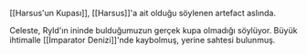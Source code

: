 ---
---  
  
[[Harsus'un Kupası]], [[Harsus]]'a ait olduğu söylenen artefact aslında.  
  
Celeste, Ryld'ın ininde bulduğumuzun gerçek kupa olmadığı söylüyor. Büyük ihtimalle [[İmparator Denizi]]'nde kaybolmuş, yerine sahtesi bulunmuş.